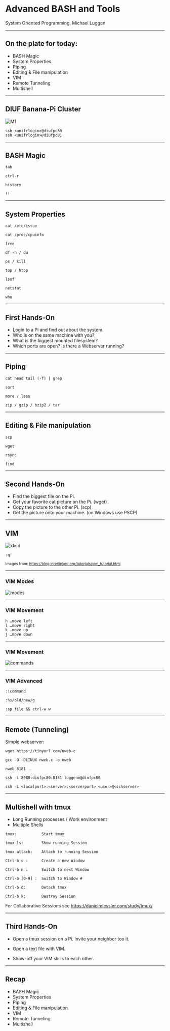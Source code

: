 # Advanced BASH and Tools

System Oriented Programming, Michael Luggen

----

## On the plate for today:

* BASH Magic
* System Properties
* Piping
* Editing & File manipulation
* VIM
* Remote Tunneling
* Multishell

---

## DIUF Banana-Pi Cluster

![M1](http://www.banana-pi.org/images/bpi-images/M1/m11.jpg)<!-- .element height="50%" width="50%" -->

```
ssh <unifrlogin>@diufpc80
ssh <unifrlogin>@diufpc81
```

---

## BASH Magic

```
tab

ctrl-r

history

!!
```

----

## System Properties
```
cat /etc/issue

cat /proc/cpuinfo

free

df -h / du

ps / kill

top / htop

lsof

netstat

who
```

----

## First Hands-On

* Login to a Pi and find out about the system.
* Who is on the same machine with you?
* What is the biggest mounted filesystem?
* Which ports are open? Is there a Webserver running?

---

## Piping

```
cat head tail (-f) | grep

sort

more / less

zip / gzip / bzip2 / tar
```

----

## Editing & File manipulation

```
scp

wget

rsync

find
```

----

## Second Hands-On

* Find the biggest file on the Pi.
* Get your favorite cat picture on the Pi. (wget)
* Copy the picture to the other Pi. (scp)
* Get the picture onto your machine. (on Windows use PSCP)

---

## VIM

![xkcd](https://imgs.xkcd.com/comics/hottest_editors.png)

```
:q!
```

<small> Images from: https://blog.interlinked.org/tutorials/vim_tutorial.html </small>

----

### VIM Modes

![modes](https://blog.interlinked.org/static/images/modes.png)

----

### VIM Movement

```
h …move left
l …move right
k …move up
j …move down
```

----

### VIM Movement

![commands](https://blog.interlinked.org/static/images/commands.png)

----

### VIM Advanced

```
:!command

:%s/old/new/g

:sp file && ctrl-w w
```

----

## Remote (Tunneling)

Simple webserver:
```
wget https://tinyurl.com/nweb-c

gcc -O -DLINUX nweb.c -o nweb
```


```
nweb 8181 .

ssh -L 8080:diufpc80:8181 luggenm@diufpc80

ssh -L <localport>:<server>:<serverport> <user>@<sshserver>
```

----

## Multishell with tmux

* Long Running processes / Work environment
* Multiple Shells

```
tmux:           Start tmux

tmux ls:        Show running Session

tmux attach:    Attach to running Session

Ctrl-b c :      Create a new Window

Ctrl-b n :      Switch to next Window

Ctrl-b [0-9] :  Switch to Window #

Ctrl-b d:       Detach tmux

Ctrl-b k:       Destroy Session
```

For Collaborative Sessions see https://danielmiessler.com/study/tmux/

----

## Third Hands-On

* Open a tmux session on a Pi. Invite your neighbor too it.

* Open a text file with VIM.

* Show-off your VIM skills to each other.

---

## Recap

* BASH Magic
* System Properties
* Piping
* Editing & File manipulation
* VIM
* Remote Tunneling
* Multishell

